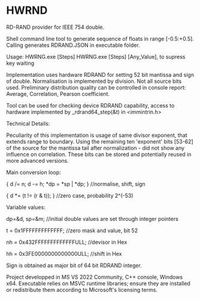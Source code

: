 # HWRND
RD-RAND provider for IEEE 754 double.

Shell command line tool to generate sequence of floats in range [-0.5:+0.5]. Calling generates RDRAND.JSON in executable folder.

Usage: 
           HWRNG.exe [Steps]
           HWRNG.exe [Steps] [Any_Value], to supress key waiting

Implementation uses hardware RDRAND for setting 52 bit mantissa and sign of double. Normalisation is implemented by division. Not all source bits used. 
Preliminary distribution quality can be controlled in console report: Average, Correlation, Pearson coefficient.

Tool can be used for checking device RDRAND capability, access to hardware implemented by _rdrand64_step(&t) in <immintrin.h>

Technical Details: 

Peculiarity of this implementation is usage of same divisor exponent, that extends range to boundary. Using the remaining ten 'exponent' bits [53-62] of the source for the mantissa tail after normalization - did not show any influence on correlation. These bits can be stored and potentially reused in more advanced versions.

Main conversion loop:

{ d /= n; d -= h; *dp = *sp | *dp; } //normalise, shift, sign

{ d *= (t != (r & t)); } //zero case, probability 2^(-53)
           
Variable values:

dp=&d, sp=&m; //initial double values are set through integer pointers

t = 0x1FFFFFFFFFFFFF; //zero mask and value, bit 52

nh = 0x432FFFFFFFFFFFFFULL; //devisor in Hex

hh = 0x3FE0000000000000ULL; //shift in Hex

Sign is obtained as major bit of 64 bit RDRAND integer. 



Project developped in MS VS 2022 Community, C++ console, Windows x64. Executable relies on MSVC runtime libraries; ensure they are installed or redistribute them according to Microsoft's licensing terms.
